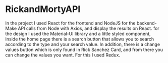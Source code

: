 # RickandMortyAPI
In the project I used React for the frontend and NodeJS for the backend- Make API calls from Node with Axios, and display the results on React.
for the design I used the Material-UI library and a little styled component, Inside the home page there is a search button that allows you to search according to the type and your search value. In addition, there is a change values button which is only found in Rick Sanchez Card, and from there you can change the values you want.
For this I used Redux.
